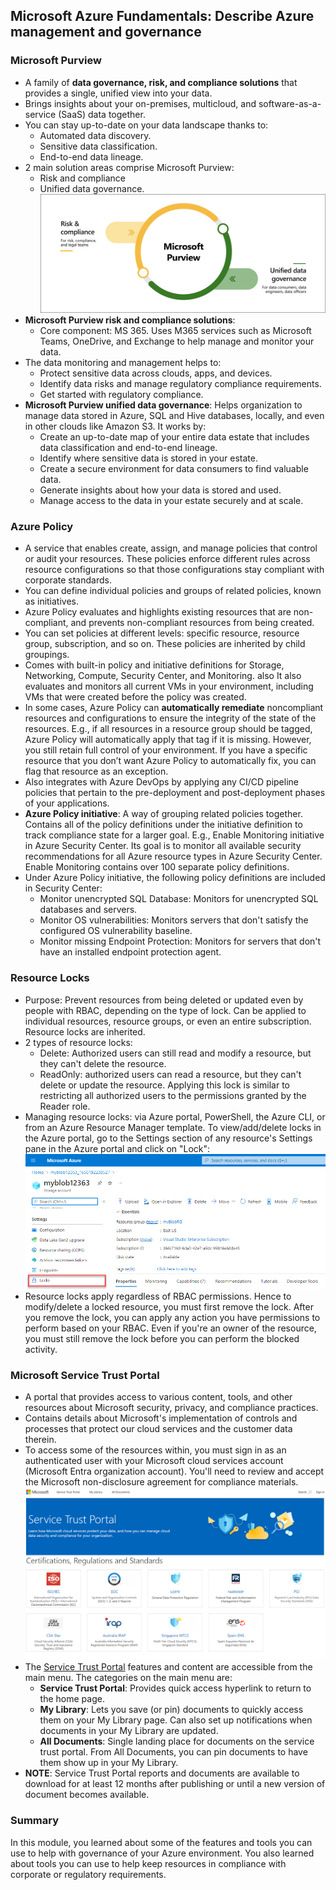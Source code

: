 ## Microsoft Azure Fundamentals: Describe Azure management and governance

### Microsoft Purview
* A family of **data governance, risk, and compliance solutions** that provides a single, unified view into your data. 
* Brings insights about your on-premises, multicloud, and software-as-a-service (SaaS) data together.
* You can stay up-to-date on your data landscape thanks to:
    * Automated data discovery.
    * Sensitive data classification.
    * End-to-end data lineage.
* 2 main solution areas comprise Microsoft Purview: 
    * Risk and compliance  
    * Unified data governance.
![alt text](https://github.com/viviensiu/Azure/blob/main/images/purview-solution-areas.png)
* **Microsoft Purview risk and compliance solutions**:
    * Core component: MS 365. Uses M365 services such as Microsoft Teams, OneDrive, and Exchange to help manage and monitor your data. 
* The data monitoring and management helps to:
    * Protect sensitive data across clouds, apps, and devices.
    * Identify data risks and manage regulatory compliance requirements.
    * Get started with regulatory compliance.
* **Microsoft Purview unified data governance**: Helps organization to manage data stored in Azure, SQL and Hive databases, locally, and even in other clouds like Amazon S3. It works by:
    * Create an up-to-date map of your entire data estate that includes data classification and end-to-end lineage.
    * Identify where sensitive data is stored in your estate.
    * Create a secure environment for data consumers to find valuable data.
    * Generate insights about how your data is stored and used.
    * Manage access to the data in your estate securely and at scale.

### Azure Policy
* A service that enables create, assign, and manage policies that control or audit your resources. These policies enforce different rules across resource configurations so that those configurations stay compliant with corporate standards.
* You can define individual policies and groups of related policies, known as initiatives. 
* Azure Policy evaluates and highlights existing resources that are non-compliant, and prevents non-compliant resources from being created.
* You can set policies at different levels: specific resource, resource group, subscription, and so on. These policies are inherited by child groupings.
* Comes with built-in policy and initiative definitions for Storage, Networking, Compute, Security Center, and Monitoring. also It also evaluates and monitors all current VMs in your environment, including VMs that were created before the policy was created. 
* In some cases, Azure Policy can **automatically remediate** noncompliant resources and configurations to ensure the integrity of the state of the resources. E.g., if all resources in a resource group should be tagged, Azure Policy will automatically apply that tag if it is missing. However, you still retain full control of your environment. If you have a specific resource that you don’t want Azure Policy to automatically fix, you can flag that resource as an exception.
* Also integrates with Azure DevOps by applying any CI/CD pipeline policies that pertain to the pre-deployment and post-deployment phases of your applications.
* **Azure Policy initiative**: A way of grouping related policies together. Contains all of the policy definitions under the initiative definition to track compliance state for a larger goal. E.g., Enable Monitoring initiative in Azure Security Center. Its goal is to monitor all available security recommendations for all Azure resource types in Azure Security Center. Enable Monitoring contains over 100 separate policy definitions.
* Under Azure Policy initiative, the following policy definitions are included in Security Center:
    * Monitor unencrypted SQL Database: Monitors for unencrypted SQL databases and servers.
    * Monitor OS vulnerabilities: Monitors servers that don't satisfy the configured OS vulnerability baseline.
    * Monitor missing Endpoint Protection: Monitors for servers that don't have an installed endpoint protection agent.

### Resource Locks
* Purpose: Prevent resources from being deleted or updated even by people with RBAC, depending on the type of lock. Can be applied to individual resources, resource groups, or even an entire subscription. Resource locks are inherited.
* 2 types of resource locks:
    * Delete: Authorized users can still read and modify a resource, but they can't delete the resource.
    * ReadOnly: authorized users can read a resource, but they can't delete or update the resource. Applying this lock is similar to restricting all authorized users to the permissions granted by the Reader role.
* Managing resource locks: via Azure portal, PowerShell, the Azure CLI, or from an Azure Resource Manager template. To view/add/delete locks in the Azure portal, go to the Settings section of any resource's Settings pane in the Azure portal and click on "Lock":
![alt text](https://github.com/viviensiu/Azure/blob/main/images/resource-lock.png)
* Resource locks apply regardless of RBAC permissions. Hence to modify/delete a locked resource, you must first remove the lock. After you remove the lock, you can apply any action you have permissions to perform based on your RBAC. Even if you're an owner of the resource, you must still remove the lock before you can perform the blocked activity.

### Microsoft Service Trust Portal
* A portal that provides access to various content, tools, and other resources about Microsoft security, privacy, and compliance practices.
* Contains details about Microsoft's implementation of controls and processes that protect our cloud services and the customer data therein. 
* To access some of the resources within, you must sign in as an authenticated user with your Microsoft cloud services account (Microsoft Entra organization account). You'll need to review and accept the Microsoft non-disclosure agreement for compliance materials.
![alt text](https://github.com/viviensiu/Azure/blob/main/images/service-trust-portal.png)
* The [Service Trust Portal](https://servicetrust.microsoft.com/) features and content are accessible from the main menu. The categories on the main menu are:
    * **Service Trust Portal**: Provides quick access hyperlink to return to the home page.
    * **My Library**: Lets you save (or pin) documents to quickly access them on your My Library page. Can also set up notifications when documents in your My Library are updated.
    * **All Documents**: Single landing place for documents on the service trust portal. From All Documents, you can pin documents to have them show up in your My Library.
* **NOTE**: Service Trust Portal reports and documents are available to download for at least 12 months after publishing or until a new version of document becomes available.

### Summary 
In this module, you learned about some of the features and tools you can use to help with governance of your Azure environment. You also learned about tools you can use to help keep resources in compliance with corporate or regulatory requirements.
